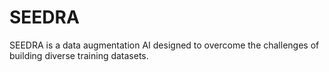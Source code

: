# SEEDRA
SEEDRA is a data augmentation AI designed to overcome the challenges of building diverse training datasets.
